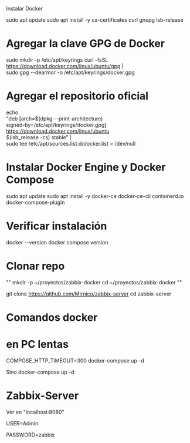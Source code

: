 Instalar Docker

sudo apt update
sudo apt install -y ca-certificates curl gnupg lsb-release

# Agregar la clave GPG de Docker
sudo mkdir -p /etc/apt/keyrings
curl -fsSL https://download.docker.com/linux/ubuntu/gpg | \
  sudo gpg --dearmor -o /etc/apt/keyrings/docker.gpg

# Agregar el repositorio oficial
echo \
  "deb [arch=$(dpkg --print-architecture) \
  signed-by=/etc/apt/keyrings/docker.gpg] \
  https://download.docker.com/linux/ubuntu \
  $(lsb_release -cs) stable" | \
  sudo tee /etc/apt/sources.list.d/docker.list > /dev/null

# Instalar Docker Engine y Docker Compose
sudo apt update
sudo apt install -y docker-ce docker-ce-cli containerd.io docker-compose-plugin

# Verificar instalación
docker --version
docker compose version


# Clonar repo 

 "" mkdir -p ~/proyectos/zabbix-docker
    cd ~/proyectos/zabbix-docker   ""


 git clone https://github.com/Mirnico/zabbix-server
 cd zabbix-server





# Comandos docker 

# en PC lentas 

COMPOSE_HTTP_TIMEOUT=300 docker-compose up -d


Sino docker-compose up -d


# Zabbix-Server

Ver en "localhost:8080"

USER=Admin

PASSWORD=zabbix




